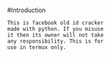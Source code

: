#Introduction

    This is facebook old id cracker
    made with python. If you misuse
    it then its owner will not take
    any responsibility. This is for
    use in termux only.



